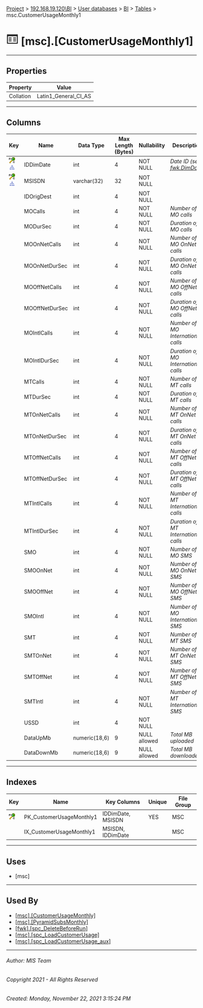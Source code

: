 #### 

[Project](../../../../index.md) > [192.168.19.120\\BI](../../../index.md) > [User databases](../../index.md) > [BI](../index.md) > [Tables](Tables.md) > msc.CustomerUsageMonthly1

# ![Tables](../../../../Images/Table32.png) [msc].[CustomerUsageMonthly1]

---

## <a name="#properties"></a>Properties

| Property | Value |
|---|---|
| Collation | Latin1_General_CI_AS |


---

## <a name="#columns"></a>Columns

| Key | Name | Data Type | Max Length (Bytes) | Nullability | Description |
|---|---|---|---|---|---|
| [![Cluster Primary Key PK_CustomerUsageMonthly1: IDDimDate\MSISDN](../../../../Images/pkcluster.png)](#indexes)[![Indexes IX_CustomerUsageMonthly1](../../../../Images/Index.png)](#indexes) | IDDimDate | int | 4 | NOT NULL | _Date ID (see [fwk.DimDate](DimDate.md))_ |
| [![Cluster Primary Key PK_CustomerUsageMonthly1: IDDimDate\MSISDN](../../../../Images/pkcluster.png)](#indexes)[![Indexes IX_CustomerUsageMonthly1](../../../../Images/Index.png)](#indexes) | MSISDN | varchar(32) | 32 | NOT NULL |  |
|  | IDOrigDest | int | 4 | NOT NULL |  |
|  | MOCalls | int | 4 | NOT NULL | _Number of MO calls_ |
|  | MODurSec | int | 4 | NOT NULL | _Duration of MO calls_ |
|  | MOOnNetCalls | int | 4 | NOT NULL | _Number of MO OnNet calls_ |
|  | MOOnNetDurSec | int | 4 | NOT NULL | _Duration of MO OnNet calls_ |
|  | MOOffNetCalls | int | 4 | NOT NULL | _Number of MO OffNet calls_ |
|  | MOOffNetDurSec | int | 4 | NOT NULL | _Duration of MO OffNet calls_ |
|  | MOIntlCalls | int | 4 | NOT NULL | _Number of MO International calls_ |
|  | MOIntlDurSec | int | 4 | NOT NULL | _Duration of MO International calls_ |
|  | MTCalls | int | 4 | NOT NULL | _Number of MT calls_ |
|  | MTDurSec | int | 4 | NOT NULL | _Duration of MT calls_ |
|  | MTOnNetCalls | int | 4 | NOT NULL | _Number of MT OnNet calls_ |
|  | MTOnNetDurSec | int | 4 | NOT NULL | _Duration of MT OnNet calls_ |
|  | MTOffNetCalls | int | 4 | NOT NULL | _Number of MT OffNet calls_ |
|  | MTOffNetDurSec | int | 4 | NOT NULL | _Duration of MT OffNet calls_ |
|  | MTIntlCalls | int | 4 | NOT NULL | _Number of MT International calls_ |
|  | MTIntlDurSec | int | 4 | NOT NULL | _Duration of MT International calls_ |
|  | SMO | int | 4 | NOT NULL | _Number of MO SMS_ |
|  | SMOOnNet | int | 4 | NOT NULL | _Number of MO OnNet SMS_ |
|  | SMOOffNet | int | 4 | NOT NULL | _Number of MO OffNet SMS_ |
|  | SMOIntl | int | 4 | NOT NULL | _Number of MO International SMS_ |
|  | SMT | int | 4 | NOT NULL | _Number of MT SMS_ |
|  | SMTOnNet | int | 4 | NOT NULL | _Number of MT OnNet SMS_ |
|  | SMTOffNet | int | 4 | NOT NULL | _Number of MT OffNet SMS_ |
|  | SMTIntl | int | 4 | NOT NULL | _Number of MT International SMS_ |
|  | USSD | int | 4 | NOT NULL |  |
|  | DataUpMb | numeric(18,6) | 9 | NULL allowed | _Total MB uploaded_ |
|  | DataDownMb | numeric(18,6) | 9 | NULL allowed | _Total MB downloaded_ |


---

## <a name="#indexes"></a>Indexes

| Key | Name | Key Columns | Unique | File Group |
|---|---|---|---|---|
| [![Cluster Primary Key PK_CustomerUsageMonthly1: IDDimDate\MSISDN](../../../../Images/pkcluster.png)](#indexes) | PK_CustomerUsageMonthly1 | IDDimDate, MSISDN | YES | MSC |
|  | IX_CustomerUsageMonthly1 | MSISDN, IDDimDate |  | MSC |


---

## <a name="#uses"></a>Uses

* [msc]


---

## <a name="#usedby"></a>Used By

* [[msc].[CustomerUsageMonthly]](../Views/CustomerUsageMonthly_000d.md)
* [[msc].[PyramidSubsMonthly]](../Views/PyramidSubsMonthly.md)
* [[fwk].[spc_DeleteBeforeRun]](../Programmability/Stored_Procedures/spc_DeleteBeforeRun.md)
* [[msc].[spc_LoadCustomerUsage]](../Programmability/Stored_Procedures/spc_LoadCustomerUsage_000g.md)
* [[msc].[spc_LoadCustomerUsage_aux]](../Programmability/Stored_Procedures/spc_LoadCustomerUsage_aux.md)


---

###### Author:  MIS Team

###### Copyright 2021 - All Rights Reserved

###### Created: Monday, November 22, 2021 3:15:24 PM

